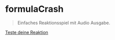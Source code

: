# formulaCrash

> Einfaches Reaktionsspiel mit Audio Ausgabe.

[Teste deine Reaktion](https://erik-berndt.github.io/formulaCrash/)
